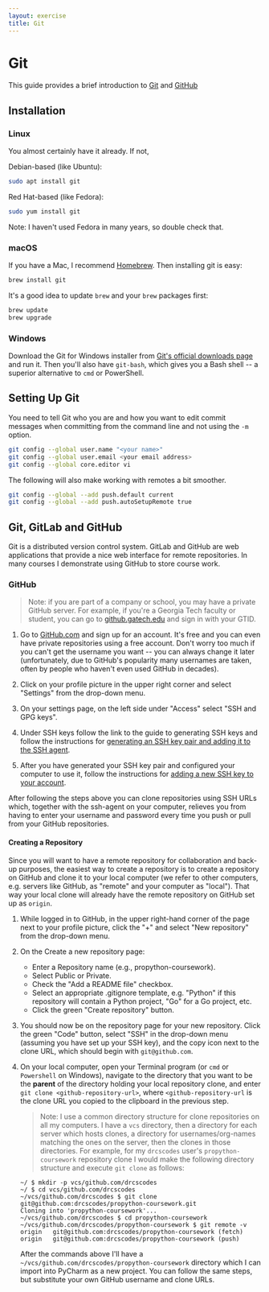 ```yaml
---
layout: exercise
title: Git
---
```


# Git

This guide provides a brief introduction to [Git](https://git-scm.com/) and [GitHub](https://github.com/)

## Installation

### Linux

You almost certainly have it already. If not,

Debian-based (like Ubuntu):
```sh
sudo apt install git
```

Red Hat-based (like Fedora):
```sh
sudo yum install git
```

Note: I haven't used Fedora in many years, so double check that.

### macOS

If you have a Mac, I recommend [Homebrew](https://brew.sh/). Then installing git is easy:

```sh
brew install git
```

It's a good idea to update `brew` and your `brew` packages first:

```sh
brew update
brew upgrade
```

### Windows

Download the Git for Windows installer from [Git's official downloads page](https://git-scm.com/downloads) and run it. Then you'll also have `git-bash`, which gives you a Bash shell -- a superior alternative to `cmd` or PowerShell.

## Setting Up Git

You need to tell Git who you are and how you want to edit commit messages when committing from the command line and not using the `-m` option.

```sh
git config --global user.name "<your name>"
git config --global user.email <your email address>
git config --global core.editor vi
```

The following will also make working with remotes a bit smoother.

```sh
git config --global --add push.default current
git config --global --add push.autoSetupRemote true
```

## Git, GitLab and GitHub

Git is a distributed version control system. GitLab and GitHub are web applications that provide a nice web interface for remote repositories.  In many courses I demonstrate using GitHub to store course work.

### GitHub

> Note: if you are part of a company or school, you may have a private GitHub server.  For example, if you're a Georgia Tech faculty or student, you can go to [github.gatech.edu](https://github.gatech.edu/) and sign in with your GTID.

1. Go to [GitHub.com](https://github.com/) and sign up for an account.  It's free and you can even have private repositories using a free account.  Don't worry too much if you can't get the username you want -- you can always change it later (unfortunately, due to GitHub's popularity many usernames are taken, often by people who haven't even used GitHub in decades).

2. Click on your profile picture in the upper right corner and select "Settings" from the drop-down menu.

3. On your settings page, on the left side under "Access" select "SSH and GPG keys".

4. Under SSH keys follow the link to the guide to generating SSH keys and follow the instructions for [generating an SSH key pair and adding it to the SSH agent](https://docs.github.com/en/authentication/connecting-to-github-with-ssh/generating-a-new-ssh-key-and-adding-it-to-the-ssh-agent).

5. After you have generated your SSH key pair and configured your computer to use it, follow the instructions for [adding a new SSH key to your account](https://docs.github.com/en/authentication/connecting-to-github-with-ssh/adding-a-new-ssh-key-to-your-github-account).

After following the steps above you can clone repositories using SSH URLs which, together with the ssh-agent on your computer, relieves you from having to enter your username and password every time you push or pull from your GitHub repositories.

#### Creating a Repository

Since you will want to have a remote repository for collaboration and back-up purposes, the easiest way to create a repository is to create a repository on GitHub and clone it to your local computer (we refer to other computers, e.g. servers like GitHub, as "remote" and your computer as "local").  That way your local clone will already have the remote repository on GitHub set up as `origin`.

1. While logged in to GitHub, in the upper right-hand corner of the page next to your profile picture, click the "+" and select "New repository" from the drop-down menu.

2. On the Create a new repository page: 
    
   - Enter a Repository name (e.g., propython-coursework).
   - Select Public or Private.
   - Check the "Add a README file" checkbox.
   - Select an appropriate .gitignore template, e.g. "Python" if this repository will contain a Python project, "Go" for a Go project, etc.
   - Click the green "Create repository" button.

3. You should now be on the repository page for your new repository.  Click the green "Code" button, select "SSH" in the drop-down menu (assuming you have set up your SSH key), and the copy icon next to the clone URL, which should begin with `git@github.com`.

4. On your local computer, open your Terminal program (or `cmd` or `Powershell` on Windows), navigate to the directory that you want to be the **parent** of the directory holding your local repository clone, and enter `git clone <github-repository-url>`, where `<github-repository-url` is the clone URL you copied to the clipboard in the previous step.

   > Note: I use a common directory structure for clone repositories on all my computers.  I have a `vcs` directory, then a directory for each server which hosts clones, a directory for usernames/org-names matching the ones on the server, then the clones in those directories.  For example, for my `drcscodes` user's `propython-coursework` repository clone I would make the following directory structure and execute `git clone` as follows:
   
   ```shell
   ~/ $ mkdir -p vcs/github.com/drcscodes
   ~/ $ cd vcs/github.com/drcscodes
   ~/vcs/github.com/drcscodes $ git clone git@github.com:drcscodes/propython-coursework.git
   Cloning into 'propython-coursework'...
   ~/vcs/github.com/drcscodes $ cd propython-coursework
   ~/vcs/github.com/drcscodes/propython-coursework $ git remote -v
   origin	git@github.com:drcscodes/propython-coursework (fetch)
   origin	git@github.com:drcscodes/propython-coursework (push)
   ```

   After the commands above I'll have a `~/vcs/github.com/drcscodes/propython-coursework` directory which I can import into PyCharm as a new project.  You can follow the same steps, but substitute your own GitHub username and clone URLs.

